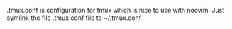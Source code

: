 .tmux.conf is configuration for tmux which is nice to use with neovim.
Just symlink the file .tmux.conf file to ~/.tmux.conf

